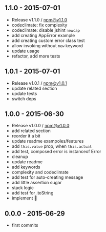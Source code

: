 

## 1.1.0 - 2015-07-01
- Release v1.1.0 / npm@v1.1.0
- codeclimate: fix complexity
- codeclimate: disable jshint `newcap`
- add creating AppError example
- add creating custom error class test
- allow invoking without `new` keyword
- update usage
- refactor, add more tests

## 1.0.1 - 2015-07-01
- Release v1.0.1 / npm@v1.0.1
- update related section
- update tests
- switch deps

## 1.0.0 - 2015-06-30
- Release v1.0.0 / npm@v1.0.0
- add related section
- reorder it a bit
- update readme exampoles/features
- add `this.value` prop, when `this.actual`
- add test, composed error is instanceof Error
- cleanup
- update readme
- add keywords
- complexity and codeclimate
- add test for auto-creating message
- add little assertion sugar
- stack logic
- add test for .toString
- implement :star2:

## 0.0.0 - 2015-06-29
- first commits